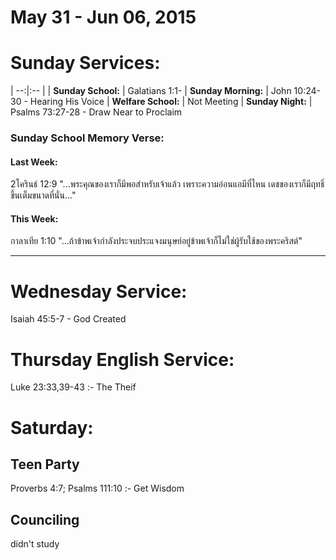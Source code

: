 # May 31 - Jun 06, 2015
# Sunday Services:

| --:|:-- |
| **Sunday School:**  |	Galatians 1:1-
| **Sunday Morning:** |	John 10:24-30 - Hearing His Voice
| **Welfare School:** |	Not Meeting
| **Sunday Night:**   | Psalms 73:27-28 - Draw Near to Proclaim

### Sunday School Memory Verse:
#### Last Week: 
2โครินธ์ 12:9 "...พระคุณของเราก็มีพอสำหรับเจ้าแล้ว เพราะความอ่อนแอมีที่ไหน เดชของเราก็มีฤทธิ์ขึ้นเต็มขนาดที่นั่น..."

#### This Week:
กาลาเทีย 1:10 "...ถ้าข้าพเจ้ากำลังประจบประแจงมนุษย์อยู่ข้าพเจ้าก็ไม่ใช่ผู้รับใช้ของพระคริสต์"

---
# Wednesday Service:
Isaiah 45:5-7 - God Created

# Thursday English Service:
Luke 23:33,39-43 :- The Theif

# Saturday:

## Teen Party
Proverbs 4:7; Psalms 111:10 :- Get Wisdom

## Counciling

didn't study